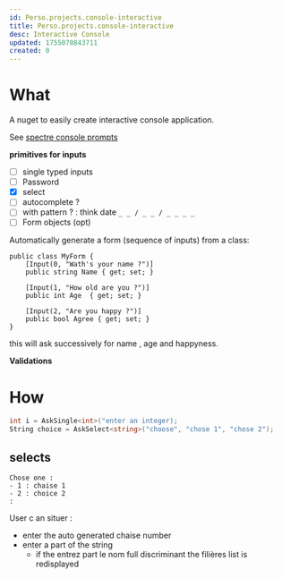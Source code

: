 ```yaml
---
id: Perso.projects.console-interactive
title: Perso.projects.console-interactive
desc: Interactive Console
updated: 1755070843711
created: 0
---
```

# What

A nuget to easily create interactive console application.

See [spectre console prompts](https://spectreconsole.net/prompts/)

**primitives for inputs**

* [ ] single  typed inputs
* [ ] Password 
* [x] select
* [ ] autocomplete ?
* [ ] with pattern ? : think date `_ _ / _ _ / _ _ _ _`
* [ ] Form objects (opt)

Automatically generate a form (sequence of inputs) from a class:

```
public class MyForm {
    [Input(0, "Wath's your name ?")]
    public string Name { get; set; }
    
    [Input(1, "How old are you ?")]
    public int Age  { get; set; }
    
    [Input(2, "Are you happy ?")]
    public bool Agree { get; set; }
}
```

this will ask successively for name , age and happyness.

**Validations**

# How

```csharp
int i = AskSingle<int>("enter an integer);
String choice = AskSelect<string>("choose", "chose 1", "chose 2");
```

## selects

```
Chose one : 
- 1 : chaise 1
- 2 : choice 2
:
```

User c an situer :

* enter the auto generated chaise number
* enter a part of the string
  * if the entrez part le nom full discriminant the filières list is redisplayed

